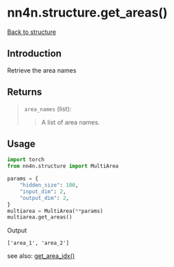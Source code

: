 # nn4n.structure.get_areas()

[Back to structure](https://github.com/zhaozewang/NN4Neurosci/blob/main/docs/structure/index.md) </br>

## Introduction
Retrieve the area names

## Returns
> `area_names` (list):
>> A list of area names.

## Usage
```python
import torch
from nn4n.structure import MultiArea

params = {
    "hidden_size": 100,
    "input_dim": 2,
    "output_dim": 2,
}
multiarea = MultiArea(**params)
multiarea.get_areas()
```

Output
```
['area_1', 'area_2']
```

see also: [get_area_idx()]('https://github.com/zhaozewang/NN4Neurosci/blob/main/docs/structure/methods/get_area_idx.md')
